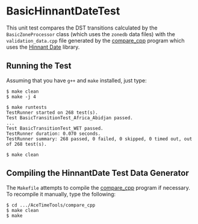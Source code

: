 # BasicHinnantDateTest

This unit test compares the DST transitions calculated by the
`BasicZoneProcessor` class (which uses the `zonedb` data files) with the
`validation_data.cpp` file generated by the [compare_cpp](tools/compare_cpp)
program which uses the [Hinnant Date](https://github.com/HowardHinnant/date)
library.

## Running the Test

Assuming that you have `g++` and `make` installed, just type:
```
$ make clean
$ make -j 4

$ make runtests
TestRunner started on 268 test(s).
Test BasicTransitionTest_Africa_Abidjan passed.
...
Test BasicTransitionTest_WET passed.
TestRunner duration: 0.070 seconds.
TestRunner summary: 268 passed, 0 failed, 0 skipped, 0 timed out, out of 268 test(s).

$ make clean
```

## Compiling the HinnantDate Test Data Generator

The `Makefile` attempts to compile the
[compare_cpp](https://github.com/bxparks/AceTimeTools/tree/master/compare_cpp)
program if necessary. To recompile it manually, type the following:

```
$ cd .../AceTimeTools/compare_cpp
$ make clean
$ make
```
